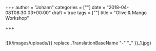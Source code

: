 +++
author = "Johann"
categories = [""]
date = "2018-04-08T08:30:03+00:00"
draft = true
tags = [""]
title = "Olive & Mango Workshop"

+++

</br>
![](/images/uploads/{{ replace .TranslationBaseName "-" "_" }}_1.jpg)
